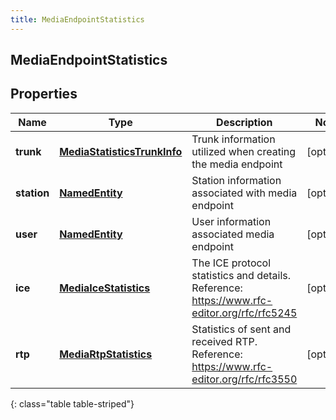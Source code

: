 ```yaml
---
title: MediaEndpointStatistics
---
```

## MediaEndpointStatistics


## Properties

| Name | Type | Description | Notes |
| ------------ | ------------- | ------------- | ------------- |
| **trunk** | <!----><!---->[**MediaStatisticsTrunkInfo**](MediaStatisticsTrunkInfo.html)<!----> | Trunk information utilized when creating the media endpoint |  [optional] |
| **station** | <!----><!---->[**NamedEntity**](NamedEntity.html)<!----> | Station information associated with media endpoint |  [optional] |
| **user** | <!----><!---->[**NamedEntity**](NamedEntity.html)<!----> | User information associated media endpoint |  [optional] |
| **ice** | <!----><!---->[**MediaIceStatistics**](MediaIceStatistics.html)<!----> | The ICE protocol statistics and details. Reference: https://www.rfc-editor.org/rfc/rfc5245 |  [optional] |
| **rtp** | <!----><!---->[**MediaRtpStatistics**](MediaRtpStatistics.html)<!----> | Statistics of sent and received RTP. Reference: https://www.rfc-editor.org/rfc/rfc3550 |  [optional] |
{: class="table table-striped"}



